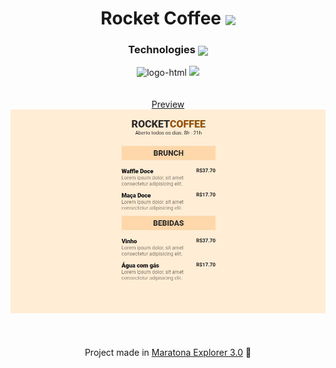 <h1 align=center>Rocket Coffee <img src="https://cdn3.emoji.gg/emojis/7400-coffee.png" align=center width="50" /></h1>

<div align=center>
<h3 align=center>Technologies <img align=center width=20 src="https://cdn3.emoji.gg/emojis/8995-staff-icon.png"/></h3>
<img src="https://img.shields.io/badge/HTML5-E34F26?style=for-the-badge&logo=html5&logoColor=white" alt="logo-html">
<img src="https://img.shields.io/badge/CSS3-1572B6?style=for-the-badge&logo=css3&logoColor=white alt="logo-css">
</div>

<br />
<br />

<div align=center>
<a href="https://rocket-coffee-rose.vercel.app/">Preview</a>
<img src="Preview/preview.png"/>
</div>

<br />
<br />
<br />

<div align=center>
<footer align=center>Project made in <a href="https://evento.rocketseat.com.br/maratona/explorer/">Maratona Explorer 3.0</a> 🧡</footer>
</div>
